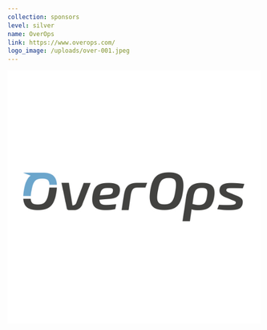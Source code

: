 ```yaml
---
collection: sponsors
level: silver
name: OverOps
link: https://www.overops.com/
logo_image: /uploads/over-001.jpeg
---
```



![](/uploads/versions/over-001---x----600-600x---.jpeg)